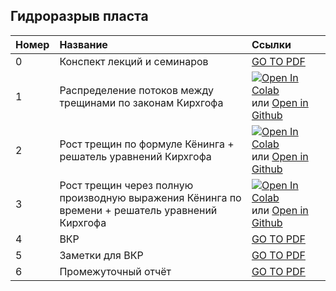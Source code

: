 ## Гидроразрыв пласта

Номер | Название | Ссылки
|:--|:------------|:----------------
0 | Конспект лекций и семинаров | [GO TO PDF](https://mualal.github.io/hydrofracturing/lectures-notes/main.pdf)
1 | Распределение потоков между трещинами по законам Кирхгофа | [![Open In Colab](https://colab.research.google.com/assets/colab-badge.svg)](https://colab.research.google.com/github/mualal/hydrofracturing/blob/master/notebooks/01_flow_distribution_between_fractures.ipynb) или [Open in Github](https://github.com/mualal/hydrofracturing/blob/master/notebooks/01_flow_distribution_between_fractures.ipynb)
2 | Рост трещин по формуле Кёнинга + решатель уравнений Кирхгофа | [![Open In Colab](https://colab.research.google.com/assets/colab-badge.svg)](https://colab.research.google.com/github/mualal/hydrofracturing/blob/master/notebooks/02_fractures_growth_with_Koning.ipynb) или [Open in Github](https://github.com/mualal/hydrofracturing/blob/master/notebooks/02_fractures_growth_with_Koning.ipynb)
3 | Рост трещин через полную производную выражения Кёнинга по времени + решатель уравнений Кирхгофа | [![Open In Colab](https://colab.research.google.com/assets/colab-badge.svg)](https://colab.research.google.com/github/mualal/hydrofracturing/blob/master/notebooks/03_fractures_growth_with_Koning_derivative.ipynb) или [Open in Github](https://github.com/mualal/hydrofracturing/blob/master/notebooks/03_fractures_growth_with_Koning_derivative.ipynb)
4 | ВКР | [GO TO PDF](https://mualal.github.io/hydrofracturing/vkr/main.pdf)
5 | Заметки для ВКР | [GO TO PDF](https://mualal.github.io/hydrofracturing/vkr-notes/main.pdf)
6 | Промежуточный отчёт | [GO TO PDF](https://mualal.github.io/hydrofracturing/report/main.pdf)
